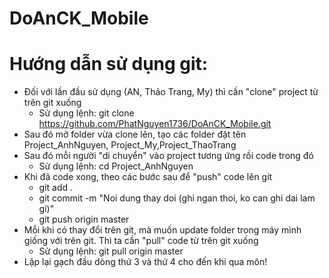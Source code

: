 # DoAnCK_Mobile
# Hướng dẫn sử dụng git:
- Đối với lần đầu sử dụng (AN, Thảo Trang, My) thì cần "clone" project từ trên git xuống
  + Sử dụng lệnh: git clone https://github.com/PhatNguyen1736/DoAnCK_Mobile.git
- Sau đó mở folder vừa clone lên, tạo các folder đặt tên Project_AnhNguyen, Project_My,Project_ThaoTrang
- Sau đó mỗi người "di chuyển" vào project tương ứng rồi code trong đó
  + Sử dụng lệnh: cd Project_AnhNguyen
- Khi đã code xong, theo các bước sau để "push" code lên git
  + git add .
  + git commit -m "Noi dung thay doi (ghi ngan thoi, ko can ghi dai lam gi)"
  + git push origin master
- Mỗi khi có thay đổi trên git, mà muốn update folder trong máy mình giống với trên git.
  Thì ta cần "pull" code từ trên git xuống
  + Sử dụng lệnh: git pull origin master
- Lặp lại gạch đầu dòng thứ 3 và thứ 4 cho đến khi qua môn!
